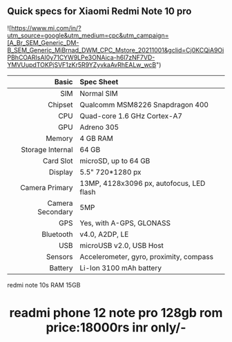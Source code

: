 Quick specs for Xiaomi Redmi Note 10 pro
---------------------------------------

![https://www.mi.com/in/?utm_source=google&utm_medium=cpc&utm_campaign=[A_Br_SEM_Generic_DM-B_SEM_Generic_MiBrnad_DWM_CPC_Mstore_20211001&gclid=Cj0KCQiA9OiPBhCOARIsAI0y71CYW9LPe3ONAica-h6l7zNF7VD-YMVUupdTOKPjSVF1zKr5R9YZyvkaAvRhEALw_wcB")

Basic   | Spec Sheet
-------:|:-------------------------
SIM | Normal SIM
Chipset	| Qualcomm MSM8226 Snapdragon 400
CPU     | Quad-core 1.6 GHz Cortex-A7
GPU     | Adreno 305
Memory  | 4 GB RAM 
Storage Internal | 64 GB
Card Slot | microSD, up to 64 GB
Display | 5.5" 720*1280 px
Camera Primary  | 13MP, 4128x3096 px, autofocus, LED flash
Camera Secondary | 5MP
GPS | Yes, with A-GPS, GLONASS
Bluetooth | v4.0, A2DP, LE
USB | microUSB v2.0, USB Host
Sensors | Accelerometer, gyro, proximity, compass
Battery | Li-Ion 3100 mAh battery
redmi note 10s RAM 15GB
<html>
<center><h1>readmi phone 12 note pro 128gb rom price:18000rs inr only/-</h1></center>
</html>

